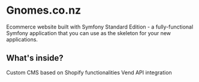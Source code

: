 Gnomes.co.nz
========================

Ecommerce website built with Symfony Standard Edition - a fully-functional Symfony
application that you can use as the skeleton for your new applications.

What's inside?
--------------

Custom CMS based on Shopify functionalities
Vend API integration